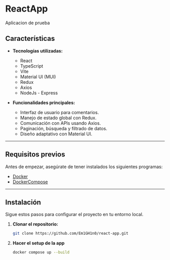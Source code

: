 # ReactApp

Aplicacion de prueba

## Características

- **Tecnologías utilizadas:**
  - React
  - TypeScript
  - Vite
  - Material UI (MUI)
  - Redux
  - Axios
  - NodeJs - Express

- **Funcionalidades principales:**
  - Interfaz de usuario para comentarios.
  - Manejo de estado global con Redux.
  - Comunicación con APIs usando Axios.
  - Paginación, búsqueda y filtrado de datos.
  - Diseño adaptativo con Material UI.

---

## Requisitos previos

Antes de empezar, asegúrate de tener instalados los siguientes programas:

- [Docker](https://www.docker.com/)
- [DockerCompose](https://docs.docker.com/compose/)

---

## Instalación

Sigue estos pasos para configurar el proyecto en tu entorno local.

1. **Clonar el repositorio:**

   ```bash
   git clone https://github.com/Em1GH1n0/react-app.git

2. **Hacer el setup de la app**
    ```bash
    docker compose up --build

